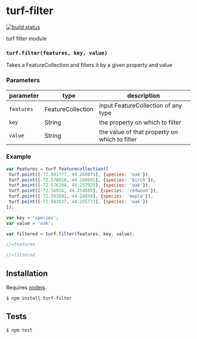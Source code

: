 # turf-filter

[![build status](https://secure.travis-ci.org/Turfjs/turf-filter.png)](http://travis-ci.org/Turfjs/turf-filter)

turf filter module


### `turf.filter(features, key, value)`

Takes a FeatureCollection and filters it by a given property and value


### Parameters

| parameter  | type              | description                                   |
| ---------- | ----------------- | --------------------------------------------- |
| `features` | FeatureCollection | input FeatureCollection of any type           |
| `key`      | String            | the property on which to filter               |
| `value`    | String            | the value of that property on which to filter |


### Example

```js
var features = turf.featurecollection([
 turf.point([-72.581777, 44.260875], {species: 'oak'}),
 turf.point([-72.570018, 44.260691], {species: 'birch'}),
 turf.point([-72.576284, 44.257925], {species: 'oak'}),
 turf.point([-72.56916, 44.254605], {species: 'redwood'}),
 turf.point([-72.581691, 44.24858], {species: 'maple'}),
 turf.point([-72.583837, 44.255773], {species: 'oak'})
]);

var key = 'species';
var value = 'oak';

var filtered = turf.filter(features, key, value);

//=features

//=filtered
```

## Installation

Requires [nodejs](http://nodejs.org/).

```sh
$ npm install turf-filter
```

## Tests

```sh
$ npm test
```

